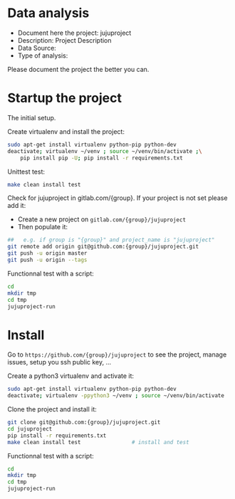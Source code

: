 # Data analysis
- Document here the project: jujuproject
- Description: Project Description
- Data Source:
- Type of analysis:

Please document the project the better you can.

# Startup the project

The initial setup.

Create virtualenv and install the project:
```bash
sudo apt-get install virtualenv python-pip python-dev
deactivate; virtualenv ~/venv ; source ~/venv/bin/activate ;\
    pip install pip -U; pip install -r requirements.txt
```

Unittest test:
```bash
make clean install test
```

Check for jujuproject in gitlab.com/{group}.
If your project is not set please add it:

- Create a new project on `gitlab.com/{group}/jujuproject`
- Then populate it:

```bash
##   e.g. if group is "{group}" and project_name is "jujuproject"
git remote add origin git@github.com:{group}/jujuproject.git
git push -u origin master
git push -u origin --tags
```

Functionnal test with a script:

```bash
cd
mkdir tmp
cd tmp
jujuproject-run
```

# Install

Go to `https://github.com/{group}/jujuproject` to see the project, manage issues,
setup you ssh public key, ...

Create a python3 virtualenv and activate it:

```bash
sudo apt-get install virtualenv python-pip python-dev
deactivate; virtualenv -ppython3 ~/venv ; source ~/venv/bin/activate
```

Clone the project and install it:

```bash
git clone git@github.com:{group}/jujuproject.git
cd jujuproject
pip install -r requirements.txt
make clean install test                # install and test
```
Functionnal test with a script:

```bash
cd
mkdir tmp
cd tmp
jujuproject-run
```

